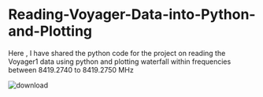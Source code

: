 # Reading-Voyager-Data-into-Python-and-Plotting
Here , I have shared the python code for the project on reading the Voyager1 data using python and plotting waterfall  within frequencies between 8419.2740 to 8419.2750 MHz



![download](https://user-images.githubusercontent.com/49089568/133672783-0dd8c64e-6eb4-417d-97e3-745badcd23d1.jpg)
